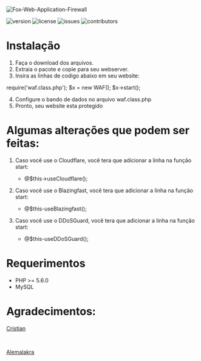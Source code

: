 
![Fox-Web-Application-Firewall](https://images.vexels.com/media/users/3/151733/isolated/preview/456d96033f3c3783bd1ea0c549969784-fox-bonito-dos-desenhos-animados-by-vexels.png)

![version](https://img.shields.io/badge/version-2.0-purple.svg?longCache=true&style=flat-square)
![license](https://img.shields.io/badge/license-MIT-green.svg?longCache=true&style=flat-square)
![issues](https://img.shields.io/github/issues/jvinicius-net/Fox-Web-Application-Firewall.svg?longCache=true&style=flat-square)
![contributors](https://img.shields.io/github/contributors/jvinicius-net/Fox-Web-Application-Firewall.svg?longCache=true&style=flat-square)


# Instalação

1. Faça o download dos arquivos.
2. Extraia o pacote e copie para seu webserver.
3. Insira as linhas de codigo abaixo em seu website:

require('waf.class.php');
$x = new WAF();
$x->start();

4. Configure o bando de dados no arquivo waf.class.php
5. Pronto, seu website esta protegido

# Algumas alterações que podem ser feitas:

1. Caso você use o Cloudflare, você tera que adicionar a linha na função start:
	- @$this->useCloudflare();

2. Caso você use o Blazingfast, você tera que adicionar a linha na função start:
	- @$this-useBlazingfast();

3. Caso você use o DDoSGuard, você tera que adicionar a linha na função start:
	- @$this-useDDoSGuard();



# Requerimentos
* PHP >= 5.6.0
* MySQL

# Agradecimentos:
[<p> Cristian </p>](https://github.com/cristlxrd)[<br><p>Alemalakra</p>](https://github.com/Alemalakra)

